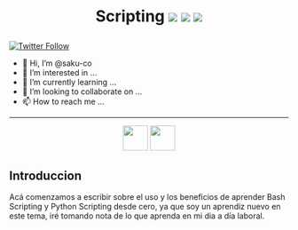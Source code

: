 # <p style="text-align: center;"> Scripting <img src="https://img.icons8.com/color/30/000000/linux.png"/> <img src="https://img.icons8.com/color/30/000000/debian.png"/> <img src="https://img.icons8.com/doodle/48/000000/console.png"/> </p>

[![Twitter Follow](https://img.shields.io/twitter/follow/Saku_CoL?color=%231DA1F2&label=Saku&logo=twitter&style=for-the-badge)](https://twitter.com/Saku_CoL)

- 👋 Hi, I’m @saku-co
- 👀 I’m interested in ...
- 🌱 I’m currently learning ...
- 💞️ I’m looking to collaborate on ...
- 📫 How to reach me ...

<!---
saku-co/saku-co is a ✨ special ✨ repository because its `README.md` (this file) appears on your GitHub profile.
You can click the Preview link to take a look at your changes.
--->
* * *
<p style="text-align: center;">
<img src="https://camo.githubusercontent.com/a3ccfae79c559d3ff0c7ece89882c93bf278d01f0d2a1d908e19497630dca49d/68747470733a2f2f692e67697068792e636f6d2f6d656469612f4c4d7439363338644f38646674416a74636f2f3230302e77656270" width="45">
  
<img src="https://simpleicons.org/icons/gnubash.svg" width="45">
</p>

## Introduccion

Acá comenzamos a escribir sobre el uso y los beneficios de aprender Bash Scripting y Python Scripting desde cero, ya que soy un aprendiz nuevo en este tema, iré tomando nota de lo que aprenda en mi dia a día laboral.


